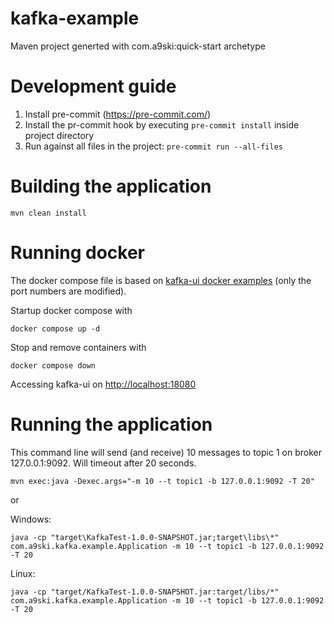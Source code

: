 # kafka-example
Maven project generted with com.a9ski:quick-start archetype


# Development guide
1. Install pre-commit (https://pre-commit.com/)
2. Install the pr-commit hook by executing `pre-commit install` inside project directory
3. Run against all files in the project: `pre-commit run --all-files`

# Building the application

```
mvn clean install
```

# Running docker

The docker compose file is based on [kafka-ui docker examples](https://github.com/provectus/kafka-ui/blob/master/documentation/compose/kafka-ui.yaml) (only the port numbers are modified).

Startup docker compose with 

```
docker compose up -d
```

Stop and remove containers with

```
docker compose down
```

Accessing kafka-ui on [http://localhost:18080](http://localhost:18080)

# Running the application

This command line will send (and receive) 10 messages to topic 1 on broker 127.0.0.1:9092. Will timeout after 20 seconds.

```
mvn exec:java -Dexec.args="-m 10 --t topic1 -b 127.0.0.1:9092 -T 20"
```

or

Windows:

```
java -cp "target\KafkaTest-1.0.0-SNAPSHOT.jar;target\libs\*" com.a9ski.kafka.example.Application -m 10 --t topic1 -b 127.0.0.1:9092 -T 20
```

Linux:

```
java -cp "target/KafkaTest-1.0.0-SNAPSHOT.jar:target/libs/*" com.a9ski.kafka.example.Application -m 10 --t topic1 -b 127.0.0.1:9092 -T 20
```